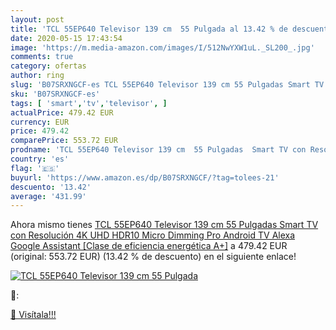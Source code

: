 ```yaml
---
layout: post
title: 'TCL 55EP640 Televisor 139 cm  55 Pulgada al 13.42 % de descuento'
date: 2020-05-15 17:43:54
image: 'https://m.media-amazon.com/images/I/512NwYXW1uL._SL200_.jpg'
comments: true
category: ofertas
author: ring
slug: 'B07SRXNGCF-es TCL 55EP640 Televisor 139 cm 55 Pulgadas Smart TV con...'
sku: 'B07SRXNGCF-es'
tags: [ 'smart','tv','televisor', ]
actualPrice: 479.42 EUR
currency: EUR
price: 479.42
comparePrice: 553.72 EUR
prodname: 'TCL 55EP640 Televisor 139 cm  55 Pulgadas  Smart TV con Resolución 4K UHD  HDR10  Micro Dimming Pro  Android TV  Alexa  Google Assistant [Clase de eficiencia energética A+]'
country: 'es'
flag: '🇪🇸'
buyurl: 'https://www.amazon.es/dp/B07SRXNGCF/?tag=tolees-21'
descuento: '13.42'
average: '431.99'
---
```


Ahora mismo tienes [TCL 55EP640 Televisor 139 cm  55 Pulgadas  Smart TV con Resolución 4K UHD  HDR10  Micro Dimming Pro  Android TV  Alexa  Google Assistant [Clase de eficiencia energética A+]](https://www.amazon.es/dp/B07SRXNGCF/?tag=tolees-21) a 479.42 EUR (original: 553.72 EUR) (13.42 %  de descuento) en el siguiente enlace!

[![TCL 55EP640 Televisor 139 cm  55 Pulgada](https://m.media-amazon.com/images/I/512NwYXW1uL._SL200_.jpg)](https://www.amazon.es/dp/B07SRXNGCF/?tag=tolees-21)

🔎:


[🛒 Visítala!!!](https://www.amazon.es/dp/B07SRXNGCF/?tag=tolees-21)
